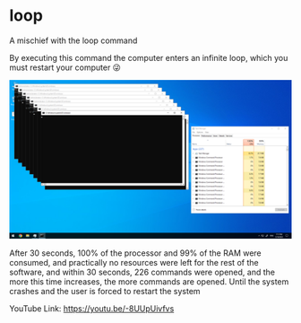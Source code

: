 # loop
A mischief with the loop command

By executing this command the computer enters an infinite loop, which you must restart your computer 😜

![loop](./img/test.png)

After 30 seconds, 100% of the processor and 99% of the RAM were consumed, and practically no resources were left for the rest of the software, and within 30 seconds, 226 commands were opened, and the more this time increases, the more commands are opened. Until the system crashes and the user is forced to restart the system

YouTube Link: https://youtu.be/-8UUpUivfvs
